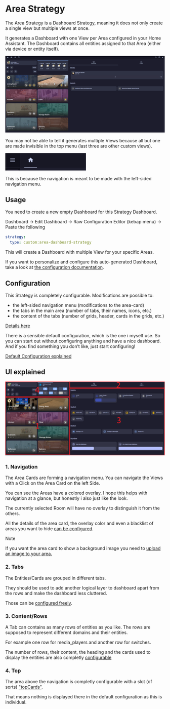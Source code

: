 # Area Strategy

The Area Strategy is a Dashboard Strategy, meaning it does not only create a single view but multiple views at once.

It generates a Dashboard with one View per Area configured in your Home Assistant. The Dashboard contains all entities assigned to that Area (either via device or entity itself).

 ![Area Strategy](/documentation/area-strategy.gif "Area Strategy")

 You may not be able to tell it generates multiple Views because all but one are made invisible in the top menu (last three are other custom views).

 ![Top Menu](/documentation/area-strategy-top-menu.png "Top Menu")

This is because the navigation is meant to be made with the left-sided navigation menu.

## Usage

You need to create a new empty Dashboard for this Strategy Dashboard.

Dashboard -> Edit Dashboard -> Raw Configuration Editor (kebap menu) -> Paste the following

```yaml
strategy:
  type: custom:area-dashboard-strategy
```

This will create a Dashboard with multiple View for your specific Areas.

If you want to personalize and configure this auto-generated Dashboard, take a look at [the configuration documentation](#configuration).

## Configuration

This Strategy is completely configurable.
Modifications are possible to:

- the left-sided navigation menu (modifications to the area-card)
- the tabs in the main area (number of tabs, their names, icons, etc.)
- the content of the tabs (number of grids, header, cards in the grids, etc.)

[Details here](./CONFIGURATION.md#configuration)

There is a sensible default configuration, which is the one i myself use.
So you can start out without configuring anything and have a nice dashboard.
And if you find something you don’t like, just start configuring!

[Default Configuration explained](./CONFIGURATION.md#default-config-explained)

## UI explained

![UI Explained](/documentation/area-strategy-ui-explained.png "UI Explained")

### 1. Navigation

The Area Cards are forming a navigation menu. You can navigate the Views with a Click on the Area Card on the left Side.

You can see the Areas have a colored overlay.
I hope this helps with navigation at a glance, but honestly i also just like the look.

The currently selected Room will have no overlay to distinguish it from the others.

All the details of the area card, the overlay color and even a blacklist of areas you want to hide [can be configured](./CONFIGURATION.md#configuration-options).

>[!NOTE]
>If you want the area card to show a background image you need to [upload an image to your area.](https://www.home-assistant.io/docs/organizing/areas/#creating-an-area)

### 2. Tabs

The Entities/Cards are grouped in different tabs.

They should be used to add another logical layer to dashboard apart from the rows and make the dashboard less cluttered.

Those can be [configured freely](./CONFIGURATION.md#tabs).

### 3. Content/Rows

A Tab can contains as many rows of entities as you like. The rows are supposed to represent different domains and their entities.

For example one row for media_players and another row for switches.

The number of rows, their content, the heading and the cards used to display the entities are also completly [configurable](./CONFIGURATION.md#contentrows)

### 4. Top

The area above the navigation is completly configurable with a slot (of sorts) ["topCards"](./CONFIGURATION.md#topCards).

That means nothing is displayed there in the default configuration as this is individual.
